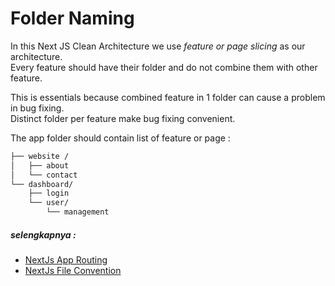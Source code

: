 # Folder Naming

In this Next JS Clean Architecture we use _feature or page slicing_ as our architecture.\
Every feature should have their folder and do not combine them with other feature.

This is essentials because combined feature in 1 folder can cause a problem in bug fixing.\
Distinct folder per feature make bug fixing convenient.

The app folder should contain list of feature or page :

```sh
├── website /
│   ├── about 
│   └── contact
└── dashboard/
    ├── login
    └── user/
        └── management
```

##### selengkapnya : 
- [NextJs App Routing](https://nextjs.org/docs/app/building-your-application/routing)
- [NextJs File Convention](https://nextjs.org/docs/app/api-reference/file-conventions)

